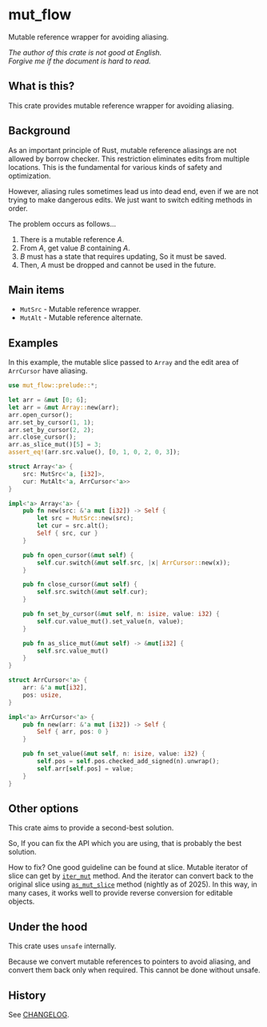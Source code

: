 # mut_flow

Mutable reference wrapper for avoiding aliasing.

_The author of this crate is not good at English._  
_Forgive me if the document is hard to read._

## What is this?

This crate provides mutable reference wrapper for avoiding aliasing.

## Background

As an important principle of Rust, mutable reference aliasings are not allowed
by borrow checker. This restriction eliminates edits from multiple locations. 
This is the fundamental for various kinds of safety and optimization.

However, aliasing rules sometimes lead us into dead end,
even if we are not trying to make dangerous edits.
We just want to switch editing methods in order.

The problem occurs as follows...

1. There is a mutable reference _A_.
0. From _A_, get value _B_ containing _A_.
0. _B_ must has a state that requires updating, So it must be saved.
0. Then, _A_ must be dropped and cannot be used in the future.

## Main items

- `MutSrc` - Mutable reference wrapper.
- `MutAlt` - Mutable reference alternate.

## Examples

In this example, the mutable slice passed to `Array`
and the edit area of `ArrCursor` have aliasing.

```rust
use mut_flow::prelude::*;

let arr = &mut [0; 6];
let arr = &mut Array::new(arr);
arr.open_cursor();
arr.set_by_cursor(1, 1);
arr.set_by_cursor(2, 2);
arr.close_cursor();
arr.as_slice_mut()[5] = 3;
assert_eq!(arr.src.value(), [0, 1, 0, 2, 0, 3]);

struct Array<'a> {
    src: MutSrc<'a, [i32]>,
    cur: MutAlt<'a, ArrCursor<'a>>
}

impl<'a> Array<'a> {
    pub fn new(src: &'a mut [i32]) -> Self {
        let src = MutSrc::new(src);
        let cur = src.alt();
        Self { src, cur }
    }

    pub fn open_cursor(&mut self) {
        self.cur.switch(&mut self.src, |x| ArrCursor::new(x));
    }

    pub fn close_cursor(&mut self) {
        self.src.switch(&mut self.cur);
    }

    pub fn set_by_cursor(&mut self, n: isize, value: i32) {
        self.cur.value_mut().set_value(n, value);
    }

    pub fn as_slice_mut(&mut self) -> &mut[i32] {
        self.src.value_mut()
    }
}

struct ArrCursor<'a> {
    arr: &'a mut[i32],
    pos: usize,
}

impl<'a> ArrCursor<'a> {
    pub fn new(arr: &'a mut [i32]) -> Self {
        Self { arr, pos: 0 }
    }

    pub fn set_value(&mut self, n: isize, value: i32) {
        self.pos = self.pos.checked_add_signed(n).unwrap();
        self.arr[self.pos] = value;
    }
}
```

## Other options

This crate aims to provide a second-best solution. 

So, If you can fix the API which you are using,
that is probably the best solution.

How to fix? One good guideline can be found at slice. Mutable iterator of
slice can get by [`iter_mut`](std1) method. And the iterator can convert
back to the original slice using [`as_mut_slice`](std2) method (nightly
as of 2025). In this way, in many cases, it works well to provide reverse
conversion for editable objects.

[std1]: https://doc.rust-lang.org/std/slice/struct.IterMut.html#method.as_mut_slice
[std2]: (https://doc.rust-lang.org/std/primitive.slice.html#method.iter_mut)

## Under the hood

This crate uses `unsafe` internally.

Because we convert mutable references to pointers to avoid aliasing, and
convert them back only when required. This cannot be done without unsafe.

## History

See [CHANGELOG](CHANGELOG.md).
